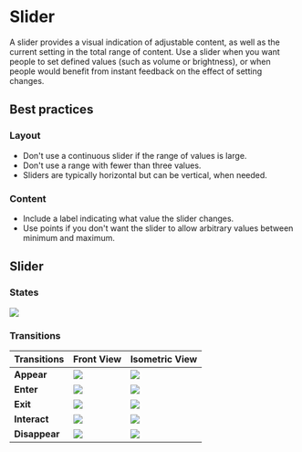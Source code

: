 # Slider

A slider provides a visual indication of adjustable content, as well as the current setting in the total range of content. Use a slider when you want people to set defined values (such as volume or brightness), or when people would benefit from instant feedback on the effect of setting changes.

## Best practices

### Layout

* Don't use a continuous slider if the range of values is large.
* Don't use a range with fewer than three values.
* Sliders are typically horizontal but can be vertical, when needed.

### Content

* Include a label indicating what value the slider changes.
* Use points if you don't want the slider to allow arbitrary values between minimum and maximum.

## Slider

### **States**

![](https://tesseractimaging.atlassian.net/wiki/download/attachments/78775750/slider-toolkit_vertical.png?version=3\&modificationDate=1600863163471\&cacheVersion=1\&api=v2)

### Transitions

| Transitions   | **Front View**                                                                                                                                                                        | **Isometric View**                                                                                                                                                                    |
| ------------- | ------------------------------------------------------------------------------------------------------------------------------------------------------------------------------------- | ------------------------------------------------------------------------------------------------------------------------------------------------------------------------------------- |
| **Appear**    | ![](https://tesseractimaging.atlassian.net/wiki/download/thumbnails/78775750/Slider_Appear_Front.gif?version=1\&modificationDate=1600858025071\&cacheVersion=1\&api=v2\&width=204)    | ![](https://tesseractimaging.atlassian.net/wiki/download/thumbnails/78775750/Slider_Appear_Persp.gif?version=1\&modificationDate=1600858026598\&cacheVersion=1\&api=v2\&width=204)    |
| **Enter**     | ![](https://tesseractimaging.atlassian.net/wiki/download/thumbnails/78775750/Slider_Enter_Front.gif?version=1\&modificationDate=1600858032775\&cacheVersion=1\&api=v2\&width=204)     | ![](https://tesseractimaging.atlassian.net/wiki/download/thumbnails/78775750/Slider_Enter_Persp.gif?version=1\&modificationDate=1600858043175\&cacheVersion=1\&api=v2\&width=204)     |
| **Exit**      | ![](https://tesseractimaging.atlassian.net/wiki/download/thumbnails/78775750/Slider_Exit_Front.gif?version=1\&modificationDate=1600858054612\&cacheVersion=1\&api=v2\&width=204)      | ![](https://tesseractimaging.atlassian.net/wiki/download/thumbnails/78775750/Slider_Exit_Persp.gif?version=1\&modificationDate=1600858058874\&cacheVersion=1\&api=v2\&width=204)      |
| **Interact**  | ![](https://tesseractimaging.atlassian.net/wiki/download/thumbnails/78775750/Slider_Interact_Front.gif?version=1\&modificationDate=1600858068944\&cacheVersion=1\&api=v2\&width=204)  | ![](https://tesseractimaging.atlassian.net/wiki/download/thumbnails/78775750/Slider_Interact_Persp.gif?version=1\&modificationDate=1600858079620\&cacheVersion=1\&api=v2\&width=204)  |
| **Disappear** | ![](https://tesseractimaging.atlassian.net/wiki/download/thumbnails/78775750/Slider_Disappear_Front.gif?version=1\&modificationDate=1600858082729\&cacheVersion=1\&api=v2\&width=204) | ![](https://tesseractimaging.atlassian.net/wiki/download/thumbnails/78775750/Slider_Disappear_Persp.gif?version=1\&modificationDate=1600858085425\&cacheVersion=1\&api=v2\&width=204) |
